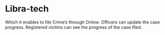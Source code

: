 # Libra-tech
Which it enables to file Crime’s through Online. Officers can update the case progress. Registered victims can see the progress of the case filed.
